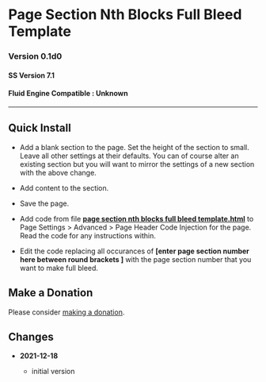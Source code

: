 # Page Section Nth Blocks Full Bleed Template

### Version 0.1d0

#### SS Version 7.1

#### Fluid Engine Compatible : Unknown

---

## Quick Install

* Add a blank section to the page. Set the height of the section to small. Leave
  all other settings at their defaults. You can of course alter an existing
  section but you will want to mirror the settings of a new section with the
  above change.
  
* Add content to the section.
  
* Save the page.
  
* Add code from file
  **[page section nth blocks full bleed template.html](page%20section%20nth%20blocks%20full%20bleed%20template.html#L1)**
  to Page Settings > Advanced > Page Header Code Injection for the page. Read
  the code for any instructions within.
  
* Edit the code replacing all occurances of **[enter page section number here
  between round brackets ]** with the page section number that you want to make
  full bleed.

## Make a Donation

Please consider
[making a donation](https://github.com/tomsWebConsulting/twcsl#make-a-donation).

## Changes

<!-- * **2021-09-18**

  * changed name from Add One Left Class to Product Detail Page to Store Product
    Detail One Left Class Add
  * use twcsl
  * bumped version to 0.2d0
  -->
* **2021-12-18**

  * initial version

